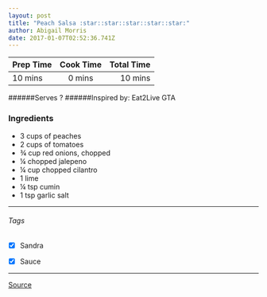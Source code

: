 ```yaml
---
layout: post
title: "Peach Salsa :star::star::star::star::star:"
author: Abigail Morris
date: 2017-01-07T02:52:36.741Z
---
```


| Prep Time  | Cook Time    | Total Time  |
| ---------- |:------------:| -----------:|
| 10 mins    | 0 mins      | 10 mins     |


######Serves ?
######Inspired by: Eat2Live GTA

### Ingredients

* 3 cups of peaches
* 2 cups of tomatoes
* ¾ cup red onions, chopped
* ¼ chopped jalepeno
* ¼ cup chopped cilantro
* 1 lime
* ¼ tsp cumin
* 1 tsp garlic salt


---

###### Tags
- [x] Sandra
- [x] Sauce


---

[Source](www.eat2livegta.com)


